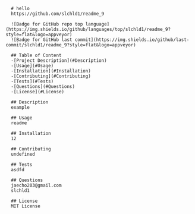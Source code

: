
      
      # hello
      https://github.com/slchld1/readme_9
      
      ![Badge for GitHub repo top language](https://img.shields.io/github/languages/top/slchld1/readme_9?style=flat&logo=appveyor)
      ![Badge for GitHub last commit](https://img.shields.io/github/last-commit/slchld1/readme_9?style=flat&logo=appveyor)

      ## Table of Content
      -[Project Description](#Description)
      -[Usage](#Usage)
      -[Installation](#Installation)
      -[Contributing](#Contributing)
      -[Tests](#Tests)
      -[Questions](#Questions)
      -[License](#License)

      ## Description
      example

      ## Usage
      readme

      ## Installation
      12

      ## Contributing
      undefined

      ## Tests
      asdfd

      ## Questions
      jaecho203@gmail.com
      slchld1

      ## License
      MIT License